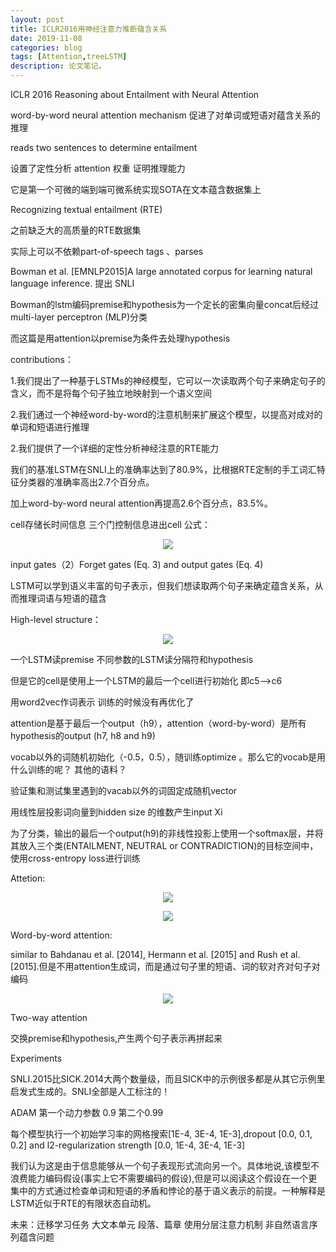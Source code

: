 ```yaml
---
layout: post
title: ICLR2016用神经注意力推断蕴含关系
date: 2019-11-08
categories: blog
tags: [Attention,treeLSTM]
description: 论文笔记。
---
```


ICLR 2016 Reasoning about Entailment with Neural Attention

word-by-word neural attention mechanism 促进了对单词或短语对蕴含关系的推理

reads two sentences to determine entailment

设置了定性分析 attention 权重 证明推理能力

它是第一个可微的端到端可微系统实现SOTA在文本蕴含数据集上

Recognizing textual entailment (RTE)

之前缺乏大的高质量的RTE数据集

实际上可以不依赖part-of-speech tags 、parses

Bowman et al. [EMNLP2015]A large annotated corpus for learning natural language inference. 提出 SNLI

Bowman的lstm编码premise和hypothesis为一个定长的密集向量concat后经过multi-layer perceptron (MLP)分类

而这篇是用attention以premise为条件去处理hypothesis

contributions：

1.我们提出了一种基于LSTMs的神经模型，它可以一次读取两个句子来确定句子的含义，而不是将每个句子独立地映射到一个语义空间

2.我们通过一个神经word-by-word的注意机制来扩展这个模型，以提高对成对的单词和短语进行推理

2.我们提供了一个详细的定性分析神经注意的RTE能力

我们的基准LSTM在SNLI上的准确率达到了80.9%，比根据RTE定制的手工词汇特征分类器的准确率高出2.7个百分点。

加上word-by-word neural attention再提高2.6个百分点，83.5%。

cell存储长时间信息 三个门控制信息进出cell 公式：

<center>
	<p><img src="https://raw.githubusercontent.com/waaaaaag/waaaaaag.github.io/master/_posts/img/clip_image002.png" align="center"></p>
</center>
input gates（2）Forget gates (Eq. 3) and output gates (Eq. 4)

LSTM可以学到语义丰富的句子表示，但我们想读取两个句子来确定蕴含关系，从而推理词语与短语的蕴含

High-level structure：

<center>
	<p><img src="https://raw.githubusercontent.com/waaaaaag/waaaaaag.github.io/master/_posts/img/clip_image004.png" align="center"></p>
</center>

一个LSTM读premise 不同参数的LSTM读分隔符和hypothesis

但是它的cell是使用上一个LSTM的最后一个cell进行初始化 即c5-->c6 

用word2vec作词表示 训练的时候没有再优化了 

attention是基于最后一个output（h9），attention（word-by-word）是所有hypothesis的output (h7, h8 and h9)

vocab以外的词随机初始化（-0.5，0.5），随训练optimize 。那么它的vocab是用什么训练的呢？ 其他的语料？

验证集和测试集里遇到的vacab以外的词固定成随机vector

用线性层投影词向量到hidden size 的维数产生input Xi

为了分类，输出的最后一个output(h9)的非线性投影上使用一个softmax层，并将其放入三个类(ENTAILMENT, NEUTRAL or CONTRADICTION)的目标空间中，使用cross-entropy loss进行训练

Attetion:

<center>
	<p><img src="https://raw.githubusercontent.com/waaaaaag/waaaaaag.github.io/master/_posts/img/clip_image006.png" align="center"></p>
</center>

 

<center>
	<p><img src="https://raw.githubusercontent.com/waaaaaag/waaaaaag.github.io/master/_posts/img/clip_image008.png" align="center"></p>
</center>

Word-by-word attention:

similar to Bahdanau et al. [2014], Hermann et al. [2015] and Rush et al. [2015].但是不用attention生成词，而是通过句子里的短语、词的软对齐对句子对编码

<center>
	<p><img src="https://raw.githubusercontent.com/waaaaaag/waaaaaag.github.io/master/_posts/img/clip_image010.png" align="center"></p>
</center>

Two-way attention

交换premise和hypothesis,产生两个句子表示再拼起来

Experiments

SNLI.2015比SICK.2014大两个数量级，而且SICK中的示例很多都是从其它示例里启发式生成的。SNLI全部是人工标注的！

ADAM 第一个动力参数 0.9 第二个0.99

每个模型执行一个初始学习率的网格搜索[1E-4, 3E-4, 1E-3],dropout [0.0, 0.1, 0.2] and l2-regularization strength [0.0, 1E-4, 3E-4, 1E-3]

我们认为这是由于信息能够从一个句子表现形式流向另一个。具体地说,该模型不浪费能力编码假设(事实上它不需要编码的假设),但是可以阅读这个假设在一个更集中的方式通过检查单词和短语的矛盾和悖论的基于语义表示的前提。一种解释是LSTM近似于RTE的有限状态自动机。

未来：迁移学习任务 大文本单元 段落、篇章 使用分层注意力机制 非自然语言序列蕴含问题

 

 

 
